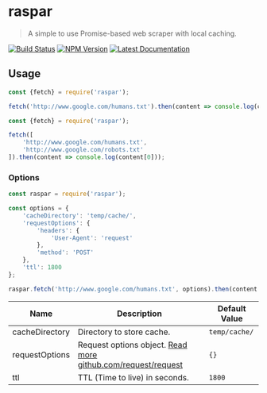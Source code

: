 # raspar

> A simple to use Promise-based web scraper with local caching.

[![Build Status](https://travis-ci.org/neogeek/raspar.svg?branch=master)](https://travis-ci.org/neogeek/raspar)
[![NPM Version](http://img.shields.io/npm/v/raspar.svg?style=flat)](https://www.npmjs.org/package/raspar)
[![Latest Documentation](https://doxdox.org/images/badge-flat.svg)](https://doxdox.org/)

## Usage

```javascript
const {fetch} = require('raspar');

fetch('http://www.google.com/humans.txt').then(content => console.log(content));
```

```javascript
const {fetch} = require('raspar');

fetch([
    'http://www.google.com/humans.txt',
    'http://www.google.com/robots.txt'
]).then(content => console.log(content[0]));
```

### Options

```javascript
const raspar = require('raspar');

const options = {
    'cacheDirectory': 'temp/cache/',
    'requestOptions': {
        'headers': {
            'User-Agent': 'request'
        },
        'method': 'POST'
    },
    'ttl': 1800
};

raspar.fetch('http://www.google.com/humans.txt', options).then(content => console.log(content));
```

| Name | Description | Default Value |
| ---- | ----------- | ------------- |
| cacheDirectory | Directory to store cache. | `temp/cache/` |
| requestOptions | Request options object. [Read more github.com/request/request](https://github.com/request/request#requestoptions-callback) | `{}` |
| ttl | TTL (Time to live) in seconds. | `1800` |
